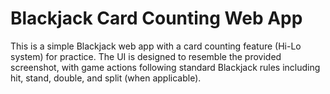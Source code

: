 
# Blackjack Card Counting Web App

This is a simple Blackjack web app with a card counting feature (Hi-Lo system) for practice. The UI is designed to resemble the provided screenshot, with game actions following standard Blackjack rules including hit, stand, double, and split (when applicable).